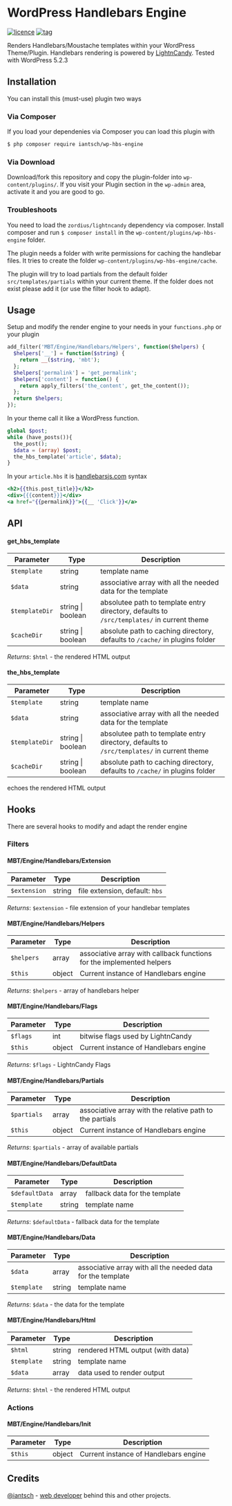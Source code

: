 # WordPress Handlebars Engine

[![licence](https://img.shields.io/badge/licence-MIT-blue.svg?style=flat-square)]() [![tag](https://img.shields.io/badge/tag-v0.0.1-lightgrey.svg?style=flat-square)]()

Renders Handlebars/Moustache templates within your WordPress Theme/Plugin. Handlebars rendering is powered by [LightnCandy](https://github.com/zordius/lightncandy). Tested with WordPress 5.2.3

## Installation
You can install this (must-use) plugin two ways

### Via Composer

If you load your dependenies via Composer you can load this plugin with

```sh
$ php composer require iantsch/wp-hbs-engine
```

### Via Download

Download/fork this repository and copy the plugin-folder into `wp-content/plugins/`.
If you visit your Plugin section in the `wp-admin` area, activate it and you are good to go.

### Troubleshoots

You need to load the `zordius/lightncandy` dependency via composer. Install composer and run `$ composer install` in the `wp-content/plugins/wp-hbs-engine` folder.

The plugin needs a folder with write permissions for caching the handlebar files. It tries to create the folder `wp-content/plugins/wp-hbs-engine/cache`.

The plugin will try to load partials from the default folder `src/templates/partials` within your current theme. If the folder does not exist please add it (or use the filter hook to adapt).

## Usage

Setup and modify the render engine to your needs in your ``functions.php`` or your plugin

```php
add_filter('MBT/Engine/Handlebars/Helpers', function($helpers) {
  $helpers['__'] = function($string) {
    return __($string, 'mbt');
  };
  $helpers['permalink'] = 'get_permalink';
  $helpers['content'] = function() {
    return apply_filters('the_content', get_the_content());
  };
  return $helpers;
});
```

In your theme call it like a WordPress function.

```php
global $post;
while (have_posts()){
  the_post();
  $data = (array) $post;
  the_hbs_template('article', $data);
}
```

In your ``article.hbs`` it is [handlebarsjs.com](https://handlebarsjs.com) syntax

```hbs
<h2>{{this.post_title}}</h2>
<div>{{{content}}}</div>
<a href="{{permalink}}">{{__ 'Click'}}</a>
```

## API

#### get_hbs_template
| Parameter | Type | Description |
|---|---|---|
| ``$template`` | string | template name |
| ``$data`` | string | associative array with all the needed data for the template |
| ``$templateDir`` | string \| boolean | absolutee path to template entry directory, defaults to ``/src/templates/`` in current theme |
| ``$cacheDir`` | string \| boolean | absolute path to caching directory, defaults to ``/cache/`` in plugins folder |
*Returns*: ``$html`` - the rendered HTML output

#### the_hbs_template
| Parameter | Type | Description |
|---|---|---|
| ``$template`` | string | template name |
| ``$data`` | string | associative array with all the needed data for the template |
| ``$templateDir`` | string \| boolean | absolutee path to template entry directory, defaults to ``/src/templates/`` in current theme |
| ``$cacheDir`` | string \| boolean | absolute path to caching directory, defaults to ``/cache/`` in plugins folder |
echoes the rendered HTML output
## Hooks

There are several hooks to modify and adapt the render engine

### Filters

#### MBT/Engine/Handlebars/Extension
| Parameter | Type | Description |
|---|---|---|
| ``$extension`` | string | file extension, default: ``hbs`` |
*Returns*: ``$extension`` - file extension of your handlebar templates
#### MBT/Engine/Handlebars/Helpers
| Parameter | Type | Description |
|---|---|---|
| ``$helpers`` | array | associative array with callback functions for the implemented helpers |
| ``$this`` | object | Current instance of Handlebars engine |
*Returns*: ``$helpers`` - array of handlebars helper
#### MBT/Engine/Handlebars/Flags
| Parameter | Type | Description |
|---|---|---|
| ``$flags`` | int | bitwise flags used by LightnCandy |
| ``$this`` | object | Current instance of Handlebars engine |
*Returns*: ``$flags`` - LightnCandy Flags
#### MBT/Engine/Handlebars/Partials
| Parameter | Type | Description |
|---|---|---|
| ``$partials`` | array | associative array with the relative path to the partials |
| ``$this`` | object | Current instance of Handlebars engine |
*Returns*: ``$partials`` - array of available partials
#### MBT/Engine/Handlebars/DefaultData
| Parameter | Type | Description |
|---|---|---|
| ``$defaultData`` | array | fallback data for the template |
| ``$template`` | string | template name |
*Returns*: ``$defaultData`` - fallback data for the template
#### MBT/Engine/Handlebars/Data
| Parameter | Type | Description |
|---|---|---|
| ``$data`` | array | associative array with all the needed data for the template |
| ``$template`` | string | template name |
*Returns*: ``$data`` - the data for the template
#### MBT/Engine/Handlebars/Html
| Parameter | Type | Description |
|---|---|---|
| ``$html`` | string | rendered HTML output (with data) |
| ``$template`` | string | template name |
| ``$data`` | array | data used to render output |
*Returns*: ``$html`` - the rendered HTML output

### Actions

#### MBT/Engine/Handlebars/Init
| Parameter | Type | Description |
|---|---|---|
| ``$this`` | object | Current instance of Handlebars engine |

## Credits
[@iantsch](https://twitter.com/iantsch) - [web developer](https://mbt.wien) behind this and other projects.
